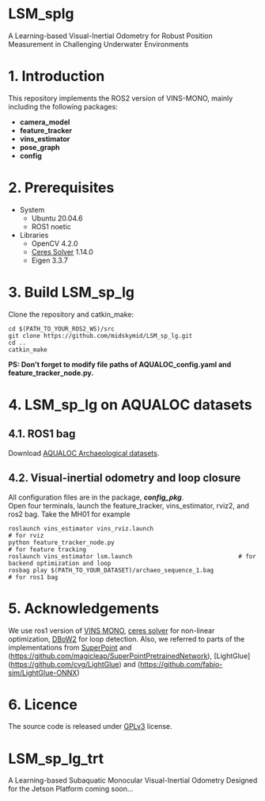 # LSM_splg
A Learning-based Visual-Inertial Odometry for Robust Position Measurement in Challenging Underwater Environments

# 1. Introduction
This repository implements the ROS2 version of VINS-MONO, mainly including the following packages:
* **camera_model**
* **feature_tracker**
* **vins_estimator**
* **pose_graph**
* **config**
 
# 2. Prerequisites
* System
  * Ubuntu 20.04.6  
  * ROS1 noetic
* Libraries
  * OpenCV 4.2.0
  * [Ceres Solver](http://ceres-solver.org/installation.html) 1.14.0
  * Eigen 3.3.7
# 3. Build LSM_sp_lg
Clone the repository and catkin_make:  
```
cd $(PATH_TO_YOUR_ROS2_WS)/src
git clone https://github.com/midskymid/LSM_sp_lg.git
cd ..
catkin_make
```
**PS: Don't forget to modify file paths of AQUALOC_config.yaml and feature_tracker_node.py.**
# 4. LSM_sp_lg on AQUALOC datasets
## 4.1. ROS1 bag
Download [AQUALOC Archaeological datasets](https://seafile.lirmm.fr/d/79b03788f29148ca84e5/?p=%2FArchaeological_site_sequences&mode=list).   
## 4.2. Visual-inertial odometry and loop closure
All configuration files are in the package, **_config_pkg_**.  
Open four terminals, launch the feature_tracker, vins_estimator, rviz2, and ros2 bag. Take the MH01 for example
```
roslaunch vins_estimator vins_rviz.launch                               # for rviz
python feature_tracker_node.py                                          # for feature tracking
roslaunch vins_estimator lsm.launch                              # for backend optimization and loop 
rosbag play $(PATH_TO_YOUR_DATASET)/archaeo_sequence_1.bag              # for ros1 bag
```
# 5. Acknowledgements
We use ros1 version of [VINS MONO](https://github.com/HKUST-Aerial-Robotics/VINS-Mono),  [ceres solver](http://ceres-solver.org/installation.html) for non-linear optimization, [DBoW2](https://github.com/dorian3d/DBoW2) for loop detection. Also, we referred to parts of the implementations from [SuperPoint](https://github.com/rpautrat/SuperPoint) and (https://github.com/magicleap/SuperPointPretrainedNetwork),
[LightGlue] (https://github.com/cvg/LightGlue) and (https://github.com/fabio-sim/LightGlue-ONNX)

# 6. Licence
The source code is released under [GPLv3](https://www.gnu.org/licenses/) license.

# LSM_sp_lg_trt
A Learning-based Subaquatic Monocular Visual-Inertial Odometry Designed for the Jetson Platform coming soon...